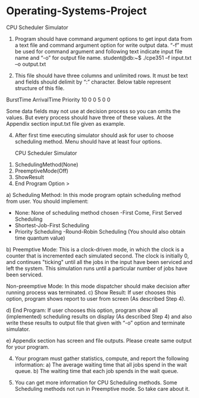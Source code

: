 # Operating-Systems-Project
CPU Scheduler Simulator

1. Program should have command argument options to get input data from a text file and command argument option for write output data. “-f” must be used for command argument and following text indicate input file name and “-o” for output file name.
      student@db:~$ ./cpe351 –f input.txt –o output.txt
  
2. This file should have three columns and unlimited rows. It must be text and fields should delimit by “:” character. Below table represent structure of this file.
   
BurstTime      ArrivalTime           Priority
  10                0                     0 
  5                 0                     0

Some data fields may not use at decision process so you can omits the values. But every process should have three of these values. At the Appendix section input.txt file given as example.
       
    
4. After first time executing simulator should ask for user to choose scheduling method. Menu should have at least four options.
   
   CPU Scheduler Simulator
1) SchedulingMethod(None)
2) PreemptiveMode(Off)
3) ShowResult
4) End Program
Option >

a) Scheduling Method: In this mode program optain scheduling method from user. You should implement:
- None: None of scheduling method chosen
-First Come, First Served Scheduling
- Shortest-Job-First Scheduling
- Priority Scheduling
-Round-Robin Scheduling (You should also obtain time quantum value)

b) Preemptive Mode: This is a clock-driven mode, in which the clock is a counter that is incremented each simulated second. The clock is initially 0, and continues "ticking" until all the jobs in the input have been serviced and left the system. This simulation runs until a particular number of jobs have been serviced.

Non-preemptive Mode: In this mode dispatcher should make decision after running process was terminated.
c) Show Result: If user chooses this option, program shows report to user from screen (As described Step 4).

d) End Program: If user chooses this option, program show all (implemented) scheduling results on display (As described Step 4) and also write these results to output file that given with “-o” option and terminate simulator.

e) Appendix section has screen and file outputs. Please create same output for your program.

4. Your program must gather statistics, compute, and report the following information:
a) The average waiting time that all jobs spend in the wait queue.
b) The waiting time that each job spends in the wait queue.

5. You can get more information for CPU Scheduling methods. Some Scheduling methods not run in Preemptive mode. So take care about it.
